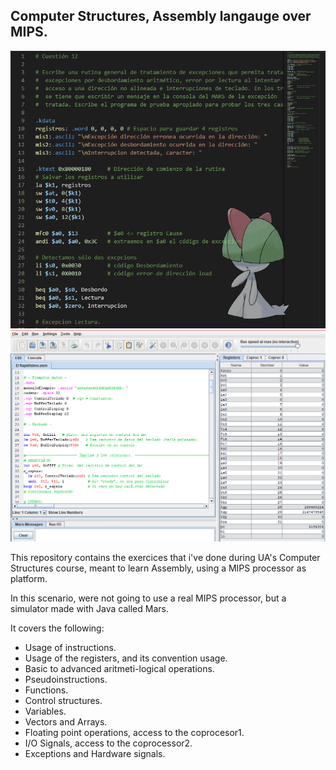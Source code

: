 ## Computer Structures, Assembly langauge over MIPS.

<p align="center">
  <img src="./assets/preview1.png"></img>
  <img src="./assets/preview2.png"></img>
</p>

This repository contains the exercices that i've done during UA's Computer Structures course, meant to learn Assembly, using a MIPS processor as platform.

In this scenario, were not going to use a real MIPS processor, but a simulator made with Java called Mars.

It covers the following:

- Usage of instructions.
- Usage of the registers, and its convention usage.
- Basic to advanced aritmeti-logical operations.
- Pseudoinstructions.
- Functions.
- Control structures.
- Variables.
- Vectors and Arrays.
- Floating point operations, access to the coprocesor1.
- I/O Signals, access to the coprocessor2.
- Exceptions and Hardware signals.
